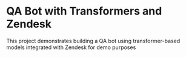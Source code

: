 # QA Bot with Transformers and Zendesk

This project demonstrates building a QA bot using transformer-based models integrated with Zendesk for demo purposes 